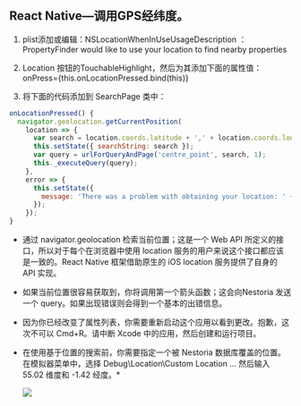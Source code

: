 ## React Native—调用GPS经纬度。

1. plist添加或编辑：NSLocationWhenInUseUsageDescription  ：PropertyFinder would like to use your location to find nearby properties

2. Location 按钮的TouchableHighlight，然后为其添加下面的属性值：
onPress={this.onLocationPressed.bind(this)}
3. 将下面的代码添加到 SearchPage 类中：

```javascript
onLocationPressed() {
  navigator.geolocation.getCurrentPosition(
    location => {
      var search = location.coords.latitude + ',' + location.coords.longitude;
      this.setState({ searchString: search });
      var query = urlForQueryAndPage('centre_point', search, 1);
      this._executeQuery(query);
    },
    error => {
      this.setState({
        message: 'There was a problem with obtaining your location: ' + error
      });
    });
}
```

* 通过 navigator.geolocation 检索当前位置；这是一个 Web API 所定义的接口，所以对于每个在浏览器中使用 location 服务的用户来说这个接口都应该是一致的。React Native 框架借助原生的 iOS location 服务提供了自身的 API 实现。

* 如果当前位置很容易获取到，你将调用第一个箭头函数；这会向Nestoria 发送一个 query。如果出现错误则会得到一个基本的出错信息。

* 因为你已经改变了属性列表，你需要重新启动这个应用以看到更改。抱歉，这次不可以 Cmd+R。请中断 Xcode 中的应用，然后创建和运行项目。


* 在使用基于位置的搜索前，你需要指定一个被 Nestoria 数据库覆盖的位置。在模拟器菜单中，选择 Debug\Location\Custom Location … 然后输入 55.02 维度和 -1.42 经度。*

  ![](http://ww4.sinaimg.cn/mw690/6314d064gw1f7b0xepx8oj20ku12a0w5.jpg)
